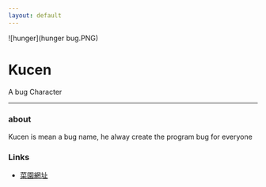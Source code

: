 ```yaml
---
layout: default
---
```


![hunger](hunger bug.PNG)

# Kucen

A bug Character

- - -

### about

Kucen is mean a bug name, he alway create the program bug for everyone

### Links

* [菜園網址](https://kucenchen3.wixsite.com/gofruit)

